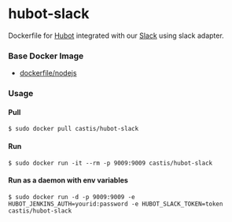 # hubot-slack

Dockerfile for [Hubot](https://hubot.github.com) integrated with our [Slack](https://slack.com) using slack adapter.


### Base Docker Image

- [dockerfile/nodejs](https://registry.hub.docker.com/u/dockerfile/nodejs/)

### Usage

#### Pull

```
$ sudo docker pull castis/hubot-slack
```

#### Run

```
$ sudo docker run -it --rm -p 9009:9009 castis/hubot-slack
```

#### Run as a daemon with env variables

```
$ sudo docker run -d -p 9009:9009 -e HUBOT_JENKINS_AUTH=yourid:password -e HUBOT_SLACK_TOKEN=token castis/hubot-slack
```
